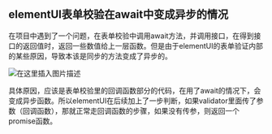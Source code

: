 ## elementUI表单校验在await中变成异步的情况

在项目中遇到了一个问题，在表单校验中调用await方法，并调用接口，在得到接口的返回值时，返回一些数值给上一层函数。但是由于elementUI的表单验证内部的某些原因，导致本该是同步的方法变成了异步的。

![在这里插入图片描述](https://img-blog.csdnimg.cn/2021031816165298.png?x-oss-process=image/watermark,type_ZmFuZ3poZW5naGVpdGk,shadow_10,text_aHR0cHM6Ly9ibG9nLmNzZG4ubmV0L3d1eXhpbnU=,size_16,color_FFFFFF,t_70)

具体原因，应该是表单校验里的回调函数部分的代码，在用了await的情况下，会变成异步函数。所以elementUI在后续加上了一步判断，如果validator里面传了参数（回调函数），那就正常走回调函数的步骤，如果没有传参，则返回一个promise函数。